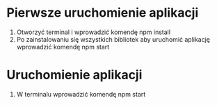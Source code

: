 # Pierwsze uruchomienie aplikacji
1. Otworzyć terminal i wprowadzić komendę npm install
2. Po zainstalowaniu się wszystkich bibliotek aby uruchomić aplikację wprowadzić komendę npm start

# Uruchomienie aplikacji
1. W terminalu wprowadzić komendę npm start